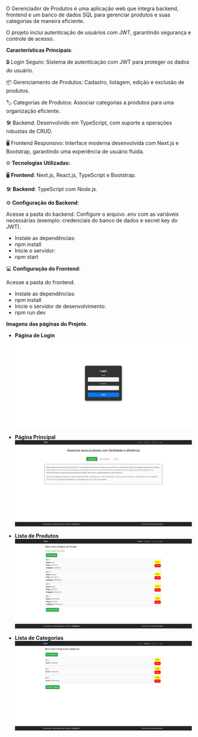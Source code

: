 O Gerenciador de Produtos é uma aplicação web que integra backend, frontend e um banco de dados SQL para gerenciar produtos e suas categorias de maneira eficiente.

O projeto inclui autenticação de usuários com JWT, garantindo segurança e controle de acesso.

**Características Principais**:

🔒 Login Seguro: Sistema de autenticação com JWT para proteger os dados do usuário.

📦 Gerenciamento de Produtos: Cadastro, listagem, edição e exclusão de produtos.

🏷️ Categorias de Produtos: Associar categorias a produtos para uma organização eficiente.

🛠️ Backend: Desenvolvido em TypeScript, com suporte a operações robustas de CRUD.

🖥️ Frontend Responsivo: Interface moderna desenvolvida com Next.js e Bootstrap, garantindo uma experiência de usuário fluida.

🌐 **Tecnologias Utilizadas:**

🖥️ **Frontend**: Next.js, React.js, TypeScript e Bootstrap.

🛠️ **Backend**: TypeScript com Node.js.

⚙️ **Configuração do Backend**:

Acesse a pasta do backend. 
Configure o arquivo .env com as variáveis necessárias (exemplo: credenciais do banco de dados e secret key do JWT).
- Instale as dependências:
- npm install
- Inicie o servidor:
- npm start
  
💻 **Configuração do Frontend**:

Acesse a pasta do frontend. 
- Instale as dependências:
- npm install
- Inicie o servidor de desenvolvimento:
- npm run dev

**Imagens das páginas do Projeto**.
- **Página de Login**  
  ![Página de Login](screenshots/Login.png)

- **Página Principal**  
  ![Lista de Produtos](screenshots/Home.png)
  
- **Lista de Produtos**  
  ![Lista de Produtos](screenshots/Produtos.png)

- **Lista de Categorias**  
  ![Lista de Produtos](screenshots/Categorias.png)

